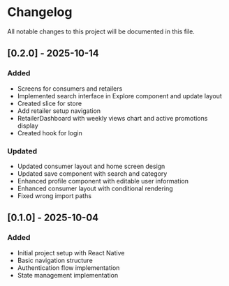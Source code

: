 # Changelog

All notable changes to this project will be documented in this file.

## [0.2.0] - 2025-10-14
### Added
- Screens for consumers and retailers
- Implemented search interface in Explore component and update layout
- Created slice for store
- Add retailer setup navigation
- RetailerDashboard with weekly views chart and active promotions display
- Created hook for login
### Updated
- Updated consumer layout and home screen design
- Updated save component with search and category
- Enhanced profile component with editable user information
- Enhanced consumer layout with conditional rendering
- Fixed wrong import paths

## [0.1.0] - 2025-10-04

### Added
- Initial project setup with React Native
- Basic navigation structure
- Authentication flow implementation
- State management implementation
